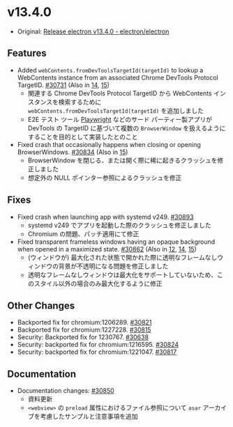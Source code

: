 # v13.4.0

- Original: [Release electron v13.4.0 - electron/electron](https://github.com/electron/electron/releases/tag/v13.4.0)

## Features

- Added `webContents.fromDevToolsTargetId(targetId)` to lookup a WebContents instance from an associated Chrome DevTools Protocol TargetID. [#30731](https://github.com/electron/electron/pull/30731) (Also in [14](https://github.com/electron/electron/pull/30732), [15](https://github.com/electron/electron/pull/30733))
  - 関連する Chrome DevTools Protocol TargetID から WebContents インスタンスを検索するために `webContents.fromDevToolsTargetId(targetId)` を追加しました
  - E2E テスト ツール [Playwright](https://playwright.dev/) などのサード パーティー製アプリが DevTools の TargetID に基づいて複数の `BrowserWindow` を扱えるようにすることを目的として実装したとのこと
- Fixed crash that occasionally happens when closing or opening BrowserWindows. [#30834](https://github.com/electron/electron/pull/30834) (Also in [15](https://github.com/electron/electron/pull/30801))
  - BrowserWindow を閉じる、または開く際に稀に起きるクラッシュを修正しました
  - 想定外の NULL ポインター参照によるクラッシュを修正

## Fixes

- Fixed crash when launching app with systemd v249. [#30893](https://github.com/electron/electron/pull/30893)
  - systemd v249 でアプリを起動した際のクラッシュを修正しました
  - Chromium の問題、パッチ適用にて修正
- Fixed transparent frameless windows having an opaque background when opened in a maximized state. [#30862](https://github.com/electron/electron/pull/30862) (Also in [12](https://github.com/electron/electron/pull/30863), [14](https://github.com/electron/electron/pull/30864), [15](https://github.com/electron/electron/pull/30865))
  - (ウィンドウが) 最大化された状態で開かれた際に透明なフレームなしウィンドウの背景が不透明になる問題を修正しました
  - 透明なフレームなしウィンドウは最大化をサポートしていないため、このスタイル以外の場合のみ最大化するように修正

## Other Changes

- Backported fix for chromium:1206289. [#30821](https://github.com/electron/electron/pull/30821)
- Backported fix for chromium:1227228. [#30815](https://github.com/electron/electron/pull/30815)
- Security: Backported fix for 1230767. [#30638](https://github.com/electron/electron/pull/30638)
- Security: backported fix for chromium:1216595. [#30824](https://github.com/electron/electron/pull/30824)
- Security: backported fix for chromium:1221047. [#30817](https://github.com/electron/electron/pull/30817)

## Documentation

- Documentation changes: [#30850](https://github.com/electron/electron/pull/30850)
  - 資料更新
  - `<webview>` の `preload` 属性におけるファイル参照について `asar` アーカイブを考慮したサンプルと注意事項を追加
